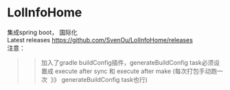 # LolInfoHome
集成spring boot， 国际化</br>
Latest releases https://github.com/SvenOu/LolInfoHome/releases</br>
注意：</br>
>>加入了gradle buildConfig插件，generateBuildConfig task必须设置成 execute after sync 和 execute after make (每次打包手动跑一次  》》 generateBuildConfig task也行)

